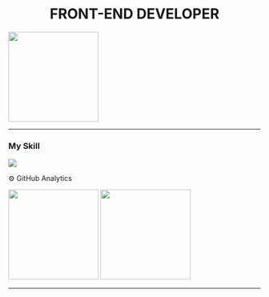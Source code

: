 
<h1 align="center" >FRONT-END DEVELOPER</h1 >

<img height="180em" weight="100rem" src="https://drive.google.com/file/d/1TjxYV_2Fu6r_k32b9MQsFCjQv2HKFGEJ/view?usp=sharing"/> 
<hr>


### My Skill
<img src="https://skillicons.dev/icons?i=js,html,css,ts,react,tailwind,astro,)](https://skillicons.dev" >

⚙️ GitHub Analytics
<div >
  <img height="180em" src="https://github-readme-stats.vercel.app/api?username=MarcosApodaca&theme=dark&show_icons=true&hide_border=true&count_private=true"/>
  <img height="180em" src="https://github-readme-stats.vercel.app/api/top-langs/?username=MarcosApodaca&theme=dark&show_icons=true&hide_border=true&layout=compact"/>
</div>
<hr>

